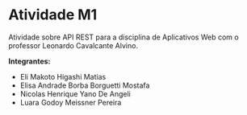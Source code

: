 # Atividade M1  

Atividade sobre API REST para a disciplina de Aplicativos Web com o professor Leonardo Cavalcante Alvino.  

**Integrantes:**
- Eli Makoto Higashi Matias  
- Elisa Andrade Borba Borguetti Mostafa  
- Nicolas Henrique Yano De Angeli  
- Luara Godoy Meissner Pereira  
